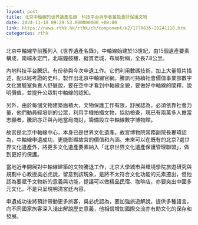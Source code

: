 ```yaml
---
layout: post
title: 北京中軸線列世界遺產名錄　科技平台與學者冀能更好保護文物
date: 2024-11-18 09:29:53.000000000 +08:00
link: https://news.rthk.hk/rthk/ch/component/k2/1779635-20241118.htm
categories: rthk
---
```


北京中軸線早前獲列入《世界遺產名錄》，中軸線始建於13世紀，由15個遺產要素構成，南端永定門，北端鐘鼓樓，縱貫老城，布局對稱，全長7.8公里。 

內地科技平台騰訊，有份參與今次申遺工作。它們利用數碼技術，加上大量照片描述，配以經考證的史料，製作出北京中軸線官網。騰訊可持續社會價值事業部數字文化實驗室負責人舒展說，要在空中才看到中軸線全貌，要做好中軸線的闡釋，說明價值，並提升公眾對中軸線的認知。

另外，由於每個文物建築面積大，文物保護工作有限，舒展認為，必須依靠社會力量，他們動員經培訓的公眾，利用手機拍攝文物，協助檢查，現已有兩萬多人擔當志願者，騰訊亦正與內地當局商討，籌備設立中軸線數字博物館。 

故宮是北京中軸線中心，本身已是世界文化遺產。故宮博物院常務副院長婁瑋認為，中軸線申遺成功，更能彰顯故宮的價值和內涵。未來可以在既有的北京7處世界文化遺產外，將更多文化遺產要素納入「北京世界文化遺產保護管理聯盟」，做到更好的保護。 

當地近年開展對中軸線建築的文物騰退工作，北京大學城市與環境學院旅遊研究與規劃中心教授吳必虎說，留意到該現象，是將不太符合文化功能的元素遷出，但他認為要賦予文物新的意義與功能，提議可以做精品民宿、咖啡店，亦要突出中國多元文化，不是只呈現明清宮廷內容。 

申遺成功後將預計帶動更多旅客，吳必虎認為，要加強旅遊解說，提供多種語言，向不同國家旅客深入淺出解說歷史意義，他相信增加國際交流亦有助文化的保存和發展。
